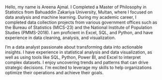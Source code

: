 Hello, my name is Areena Ajmal. I Completed a Master of Philosophy in Statistics from Bahuaddin Zakariya University, Multan, where I focused on data analysis and machine learning.
During my academic career, I completed data collection projects from various government offices such as the Bureau of Statistics (MICS-23) and the National Institute of Population 
Studies (PMMS-2018). I am proficient in Excel, SQL, and Python, and have experience in data cleaning, analysis, and visualization.

I’m a data analyst passionate about transforming data into actionable insights. I have experience in statistical analysis and data visualization, as well as using tools like SQL, 
Python, Power BI, and Excel to interpret complex datasets. I enjoy uncovering trends and patterns that can drive strategic decisions. I'm excited to leverage my skills to help 
organizations optimize their operations and achieve their goals.
